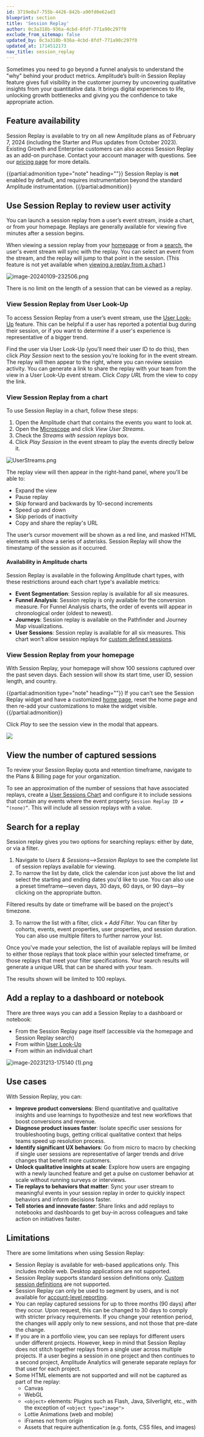 ```yaml
---
id: 3719e8a7-755b-4426-842b-a90fd0e62ad3
blueprint: section
title: 'Session Replay'
author: 0c3a318b-936a-4cbd-8fdf-771a90c297f0
exclude_from_sitemap: false
updated_by: 0c3a318b-936a-4cbd-8fdf-771a90c297f0
updated_at: 1714512173
nav_title: session_replay
---
```

Sometimes you need to go beyond a funnel analysis to understand the "why" behind your product metrics. Amplitude’s built-in Session Replay feature gives full visibility in the customer journey by uncovering qualitative insights from your quantitative data. It brings digital experiences to life, unlocking growth bottlenecks and giving you the confidence to take appropriate action.

## Feature availability

Session Replay is available to try on all new Amplitude plans as of February 7, 2024 (including the Starter and Plus updates from October 2023). Existing Growth and Enterprise customers can also access Session Replay as an add-on purchase. Contact your account manager with questions. See our [pricing page](https://amplitude.com/pricing) for more details.

{{partial:admonition type="note" heading=""}}
Session Replay is **not** enabled by default, and requires instrumentation beyond the standard Amplitude instrumentation.
{{/partial:admonition}}
## Use Session Replay to review user activity

You can launch a session replay from a user’s event stream, inside a chart, or from your homepage. Replays are generally available for viewing five minutes after a session begins.

When viewing a session replay from your [homepage](#h_01HFD88N1M03EH9D8VF32QBBYQ) or from a [search](#h_01HK600KD02WEC77KE4HYMKHY6), the user's event stream will sync with the replay. You can select an event from the stream, and the replay will jump to that point in the session. (This feature is not yet available when [viewing a replay from a chart](#h_01HFD818NE7FH2D85NS1VTCHYQ).)

![image-20240109-232506.png](/docs/output/img/session-replay/image-20240109-232506-png.png)

There is no limit on the length of a session that can be viewed as a replay.

### View Session Replay from User Look-Up

To access Session Replay from a user’s event stream, use the [User Look-Up](/docs/analytics/user-data-lookup) feature. This can be helpful if a user has reported a potential bug during their session, or if you want to determine if a user's experience is representative of a bigger trend. 

Find the user via User Look-Up (you’ll need their user ID to do this), then click *Play Session* next to the session you're looking for in the event stream. The replay will then appear to the right, where you can review session activity. You can generate a link to share the replay with your team from the view in a User Look-Up event stream. Click *Copy URL* from the view to copy the link. 

### View Session Replay from a chart

To use Session Replay in a chart, follow these steps:

1. Open the Amplitude chart that contains the events you want to look at.
2. Open the [Microscope](/docs/analytics/microscope) and click *View User Streams*.
3. Check the *Streams with session replays* box.
4. Click *Play Session* in the event stream to play the events directly below it.

![UserStreams.png](/docs/output/img/session-replay/userstreams-png.png)

The replay view will then appear in the right-hand panel, where you'll be able to: 

* Expand the view
* Pause replay
* Skip forward and backwards by 10-second increments
* Speed up and down
* Skip periods of inactivity
* Copy and share the replay's URL

The user’s cursor movement will be shown as a red line, and masked HTML elements will show a series of asterisks. Session Replay will show the timestamp of the session as it occurred.

#### Availability in Amplitude charts

Session Replay is available in the following Amplitude chart types, with these restrictions around each chart type's available metrics:

* **Event Segmentation**: Session replay is available for all six measures.
* **Funnel Analysis**: Session replay is only available for the conversion measure. For Funnel Analysis charts, the order of events will appear in chronological order (oldest to newest).
* **Journeys**: Session replay is available on the Pathfinder and Journey Map visualizations.
* **User Sessions**: Session replay is available for all six measures. This chart won’t allow session replays for [custom defined sessions](/docs/cdp/sources/instrument-track-sessions).

### View Session Replay from your homepage

With Session Replay, your homepage will show 100 sessions captured over the past seven days. Each session will show its start time, user ID, session length, and country.

{{partial:admonition type="note" heading=""}}
If you can’t see the Session Replay widget and have a customized [home page](/docs/get-started/amplitude-home-page), reset the home page and then re-add your customizations to make the widget visible.
{{/partial:admonition}}

Click *Play* to see the session view in the modal that appears. 

![](/docs/output/img/session-replay/20464613106203)

## View the number of captured sessions

To review your Session Replay quota and retention timeframe, navigate to the Plans & Billing page for your organization.

To see an approximation of the number of sessions that have associated replays, create a [User Sessions Chart](/docs/analytics/charts/user-sessions/user-sessions-track-engagement-frequency) and configure it to include sessions that contain any events where the event property `Session Replay ID ≠ “(none)”`. This will include all session replays with a value.

## Search for a replay

Session replay gives you two options for searching replays: either by date, or via a filter.

1. Navigate to *Users & Sessions—>Session Replays* to see the complete list of session replays available for viewing.
2. To narrow the list by date, click the calendar icon just above the list and select the starting and ending dates you'd like to use. You can also use a preset timeframe—seven days, 30 days, 60 days, or 90 days—by clicking on the appropriate button.

Filtered results by date or timeframe will be based on the project's timezone.

3. To narrow the list with a filter, click *+ Add Filter*. You can filter by cohorts, events, event properties, user properties, and session duration. You can also use multiple filters to further narrow your list.

Once you've made your selection, the list of available replays will be limited to either those replays that took place within your selected timeframe, or those replays that meet your filter specifications. Your search results will generate a unique URL that can be shared with your team. 

The results shown will be limited to 100 replays. 

## Add a replay to a dashboard or notebook

There are three ways you can add a Session Replay to a dashboard or notebook:

* From the Session Replay page itself (accessible via the homepage and Session Replay search)
* From within [User Look-Up](/docs/analytics/user-data-lookup)
* From within an individual chart

![image-20231213-175140 (1).png](/docs/output/img/session-replay/image-20231213-175140-1-png.png)

## Use cases

With Session Replay, you can:

* **Improve product conversions**: Blend quantitative and qualitative insights and use learnings to hypothesize and test new workflows that boost conversions and revenue.
* **Diagnose product issues faster**: Isolate specific user sessions for troubleshooting bugs, getting critical qualitative context that helps teams speed up resolution process.
* **Identify significant UX behaviors**: Go from micro to macro by checking if single user sessions are representative of larger trends and drive changes that benefit more customers.
* **Unlock qualitative insights at scale**: Explore how users are engaging with a newly launched feature and get a pulse on customer behavior at scale without running surveys or interviews.
* **Tie replays to behaviors that matter**: Sync your user stream to meaningful events in your session replay in order to quickly inspect behaviors and inform decisions faster.
* **Tell stories and innovate faster**: Share links and add replays to notebooks and dashboards to get buy-in across colleagues and take action on initiatives faster.

## Limitations

There are some limitations when using Session Replay:

* Session Replay is available for web-based applications only. This includes mobile web. Desktop applications are not supported.
* Session Replay supports standard session definitions only. [Custom session definitions](/docs/cdp/sources/instrument-track-sessions) are not supported.
* Session Replay can only be used to segment by users, and is not available for [account-level reporting](/docs/analytics/account-level-reporting).
* You can replay captured sessions for up to three months (90 days) after they occur. Upon request, this can be changed to 30 days to comply with stricter privacy requirements. If you change your retention period, the changes will apply only to new sessions, and not those that pre-date the change.
* If you are in a portfolio view, you can see replays for different users under different projects. However, keep in mind that Session Replay does not stitch together replays from a single user across multiple projects. If a user begins a session in one project and then continues to a second project, Amplitude Analytics will generate separate replays for that user for each project.
* Some HTML elements are not supported and will not be captured as part of the replay:
	* Canvas
	* WebGL
	* `<object>` elements: Plugins such as Flash, Java, Silverlight, etc., with the exception of `<object type="image">`
	* Lottie Animations (web and mobile)
	* iFrames not from origin
	* Assets that require authentication (e.g. fonts, CSS files, and images)